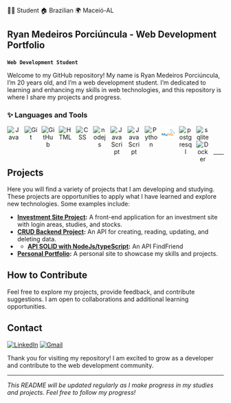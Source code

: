 👨‍💻 Student 🏠 Brazilian 🌍 Maceió-AL

## Ryan Medeiros Porciúncula -  Web Development Portfolio

**`Web Development Student`**

Welcome to my GitHub repository! My name is Ryan Medeiros Porciúncula, I’m 20 years old, and I’m a web development student. I’m dedicated to learning and enhancing my skills in web technologies, and this repository is where I share my projects and progress.

### ✨ Languages and Tools

<p align="center">
  <img align="left" alt="Java" width="30px" style="padding-right:10px;" src="https://cdn.jsdelivr.net/gh/devicons/devicon/icons/java/java-original.svg"/>
  <img align="left" alt="Git" width="30px" style="padding-right:10px;" src="https://cdn.jsdelivr.net/gh/devicons/devicon/icons/git/git-original.svg" />
  <img align="left" alt="GitHub" width="30px" style="padding-right:10px;" src="https://cdn.jsdelivr.net/gh/devicons/devicon/icons/github/github-original.svg" />
  <img align="left" alt="HTML" width="30px" style="padding-right:10px;" src="https://cdn.jsdelivr.net/gh/devicons/devicon/icons/html5/html5-plain.svg" />
  <img align="left" alt="CSS" width="30px" style="padding-right:10px;" src="https://cdn.jsdelivr.net/gh/devicons/devicon/icons/css3/css3-plain.svg" />
  <img align="left" alt="nodejs" width="30px" style="padding-right:10px;" src="https://cdn.jsdelivr.net/gh/devicons/devicon/icons/typescript/typescript-plain.svg" />
  <img align="left" alt="JavaScript" width="30px" style="padding-right:10px;" src="https://cdn.jsdelivr.net/gh/devicons/devicon/icons/nodejs/nodejs-plain.svg" />
  <img align="left" alt="JavaScript" width="30px" style="padding-right:10px;" src="https://cdn.jsdelivr.net/gh/devicons/devicon/icons/javascript/javascript-plain.svg" />
  <img align="left" alt="Python" width="30px" style="padding-right:10px;" src="https://cdn.jsdelivr.net/gh/devicons/devicon/icons/python/python-plain.svg" />
  <img align="left" alt="MySQL" width="30px" style="padding-right:10px;" src="https://github.com/devicons/devicon/blob/v2.16.0/icons/mysql/mysql-original-wordmark.svg" />
  <img align="left" alt="postgresql" width="30px" style="padding-right:10px;" src="https://cdn.jsdelivr.net/gh/devicons/devicon/icons/postgresql/postgresql-plain.svg" />
  <img align="left" alt="sqlite" width="30px" style="padding-right:10px;" src="https://cdn.jsdelivr.net/gh/devicons/devicon/icons/sqlite/sqlite-plain.svg" />
  <img align="left" alt="Docker" width="30px" style="padding-right:10px;" src="https://cdn.jsdelivr.net/gh/devicons/devicon/icons/docker/docker-plain.svg" />
</p>

</br>
</br>
</br>

---

## Projects

Here you will find a variety of projects that I am developing and studying. These projects are opportunities to apply what I have learned and explore new technologies. Some examples include:

- **[Investment Site Project](https://github.com/Ryanmedeirosp/Projeto-Integrador):** A front-end application for an investment site with login areas, studies, and stocks.
- **[CRUD Backend Project](https://github.com/juneonju/Back-End-Projeto-Integrador):** An API for creating, reading, updating, and deleting data.
- - **[API SOLID with NodeJs/typeScript](https://github.com/Ryanmedeirosp/api-solid-node-com-ts):** An API FindFriend
- **[Personal Portfolio](https://ryanmedeirosp.github.io/rocketseat):** A personal site to showcase my skills and projects.

## How to Contribute

Feel free to explore my projects, provide feedback, and contribute suggestions. I am open to collaborations and additional learning opportunities.

## Contact

<a href="https://www.linkedin.com/in/ryan-medeiros-porciuncula-796b92246/"><img src="https://img.shields.io/badge/linkedin-%231E77B2.svg?&style=for-the-badge&logo=linkedin&logoColor=white" alt="LinkedIn"></a>
<a href="mailto:ryan.mporciuncula@gmail.com"><img src="https://img.shields.io/badge/-ryan.mporciuncula@gmail.com-c62828?style=for-the-badge&logo=gmail&labelColor=8e0000&logoColor=white" alt="Gmail"></a>


Thank you for visiting my repository! I am excited to grow as a developer and contribute to the web development community.

---

*This README will be updated regularly as I make progress in my studies and projects. Feel free to follow my progress!*







